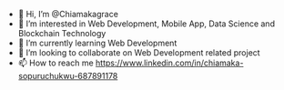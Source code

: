 - 👋 Hi, I’m @Chiamakagrace
- 👀 I’m interested in Web Development, Mobile App, Data Science and Blockchain Technology
- 🌱 I’m currently learning Web Development
- 💞️ I’m looking to collaborate on Web Development related project
- 📫 How to reach me https://www.linkedin.com/in/chiamaka-sopuruchukwu-687891178

<!---
Chiamakagrace/Chiamakagrace is a ✨ special ✨ repository because its `README.md` (this file) appears on your GitHub profile.
You can click the Preview link to take a look at your changes.
--->
